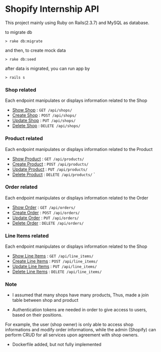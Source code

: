 # Shopify Internship API

This project mainly using Ruby on Rails(2.3.7) and MySQL as database.

to migrate db

`> rake db:migrate`

and then, to create mock data

`> rake db:seed`

after data is migrated, you can run app by

`> rails s`

### Shop related
Each endpoint manipulates or displays information related to the Shop

* [Show Shop](doc/shop/get.md) : `GET /api/shops/`
* [Create Shop](doc/shop/post.md) : `POST /api/shops/`
* [Update Shop](doc/shop/put.md) : `PUT /api/shops/`
* [Delete Shop](doc/shop/delete.md) : `DELETE /api/shops/`

### Product related
Each endpoint manipulates or displays information related to the Product

* [Show Product](doc/product/get.md) : `GET /api/products/`
* [Create Product](doc/product/post.md) : `POST /api/products/`
* [Update Product](doc/product/put.md) : `PUT /api/products/`
* [Delete Product](doc/product/delete.md) : `DELETE /api/products/`
`
### Order related

Each endpoint manipulates or displays information related to the Order

* [Show Order](doc/order/get.md) : `GET /api/orders/`
* [Create Order](doc/order/post.md) : `POST /api/orders/`
* [Update Order](doc/order/put.md) : `PUT /api/orders/`
* [Delete Order](doc/order/delete.md) : `DELETE /api/orders/`

### Line Items related

Each endpoint manipulates or displays information related to the Shop

* [Show Line Items](doc/line_item/get.md) : `GET /api/line_items/`
* [Create Line Items](doc/line_item/post.md) : `POST /api/line_items/`
* [Update Line Items](doc/line_item/put.md) : `PUT /api/line_items/`
* [Delete Line Items](doc/line_item/delete.md) : `DELETE /api/line_items/`

### Note

* I assumed that many shops have many products, Thus, made a join table between shop and product

* Authentication tokens are needed in order to give access to users, based on their positions. 

 For example, the user (shop owner) is only able to access shop informations and modify order informations, while the admin   (Shopify) can perform CRUD for all services upon agreement with shop owners.
  
* Dockerfile added, but not fully implemented


